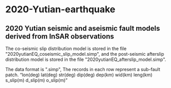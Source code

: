# 2020-Yutian-earthquake
## 2020 Yutian seismic and aseismic fault models derived from InSAR observations

The co-seismic slip distribution model is stored in the file "2020yutianEQ_coseismic_slip_model.simp", and the post-seismic afterslip distribution model is stored in the file "2020yutianEQ_afterslip_model.simp".
 
The data format is ".simp", The records in each row represent a sub-fault patch.
“lon(deg)  lat(deg) str(deg)   dip(deg)   dep(km)  wid(km) leng(km) s_slip(m) d_slip(m) o_slip(m)”
